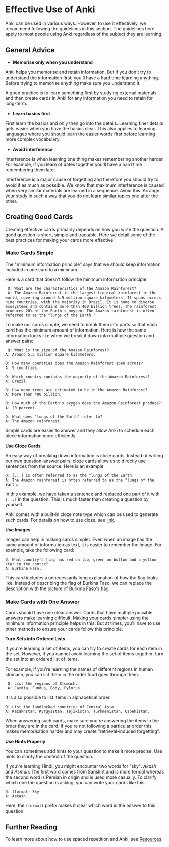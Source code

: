 
# Effective Use of Anki

Anki can be used in various ways. However, to use it effectively, we recommend following the guidelines in this section. The guidelines here apply to most people using Anki regardless of the subject they are learning.

## General Advice

* **Memorise only when you understand**

Anki helps you memorise and retain information. But if you don't try to understand the information first, you'll have a hard time learning anything. Before trying to memorise anything make sure you understand it.

A good practice is to learn something first by studying external materials and then create cards in Anki for any information you need to retain for long-term.

 * **Learn basics first**

First learn the basics and only then go into the details. Learning finer details gets easier when you have the basics clear. This also applies to learning languages where you should learn the easier words first before learning more complex vocabulary.

* **Avoid interference**

Interference is when learning one thing makes remembering another harder. For example, if you learn of dates together you'll have a hard time remembering them later. 

Interference is a major cause of forgetting and therefore you should try to avoid it as much as possible. We know that maximum interference is caused when very similar materials are learned in a sequence. Avoid this. Arrange your study in such a way that you do not learn similar topics one after the other.

## Creating Good Cards

Creating effective cards primarily depends on how you write the question. A good question is short, simple and tractable. Here we detail some of the best practices for making your cards more effective.

### Make Cards Simple

The "minimum information principle" says that we should keep information included in one card to a minimum.

Here is a card that doesn't follow the minimum information principle.

```
 Q: What are the characteristics of the Amazon Rainforest?
 A: The Amazon Rainforest is the largest tropical rainforest in the world, covering around 5.5 million square kilometers. It spans across nine countries, with the majority in Brazil. It is home to diverse ecosystems and contains more than 400 billion trees. The rainforest produces 20% of the Earth's oxygen. The Amazon rainforest is often referred to as the "lungs of the Earth."
```

To make our cards simple, we need to break them into parts so that each card has the minimum amount of information. Here is how the same information looks like when we break it down into multiple question and answer pairs:

```
 Q: What is the size of the Amazon Rainforest?
A: Around 5.5 million square kilometers.

Q: How many countries does the Amazon Rainforest span across?
A: 9 countries.

Q: Which country contains the majority of the Amazon Rainforest?
A: Brazil.

Q: How many trees are estimated to be in the Amazon Rainforest?
A: More than 400 billion.

Q: How much of the Earth’s oxygen does the Amazon Rainforest produce?
A: 20 percent.

Q: What does "lungs of the Earth" refer to?
A: The Amazon rainforest.
```

Simple cards are easier to answer and they allow Anki to schedule each piece information more efficiently.

**Use Cloze Cards**

An easy way of breaking down information is cloze cards. Instead of writing our own question-answer pairs, cloze cards allow us to directly use sentences from the source. Here is an example:

```
Q: [...] is often referred to as the "lungs of the Earth. 
A: The Amazon rainforest is often referred to as the "lungs of the Earth.
```

In this example, we have taken a sentence and replaced one part of it with `[...]` in the question. This is much faster than creating a question by yourself.

Anki comes with a built-in cloze note type which can be used to generate such cards. For details on how to use cloze, see [link](./adding-editing.md#cloze-deletion).

**Use Images**

Images can help in making cards simpler. Even when an image has the same amount of information as text, it is easier to remember the image. For example, take the following card:

```
Q: What country's flag has red on top, green on bottom and a yellow star in the centre?
A: Burkina Faso.
```

This card includes a unnecessarily long explanation of how the flag looks like. Instead of describing the flag of Burkina Faso, we can replace the description with the picture of Burkina Faso's flag.


### Make Cards with One Answer

Cards should have one clear answer. Cards that have multiple possible answers make learning difficult. Making your cards simpler using the minimum information principle helps in this. But at times, you'll have to use other methods to ensure your cards follow this principle.

**Turn Sets into Ordered Lists**

If you're learning a set of items, you can try to create cards for each item in the set. However, if you cannot avoid learning the set of items together, turn the set into an ordered list of items.

For example, if you're learning the names of different regions in human stomach, you can list them in the order food goes through them.

```
 Q: List the regions of Stomach.
 A: Cardia, Fundus, Body, Pylorus.
```

It is also possible to list items in alphabetical order.

```
Q: List the landlocked countries of Central Asia.
A: Kazakhstan, Kyrgyzstan, Tajikistan, Turkmenistan, Uzbekistan.
```


When answering such cards, make sure you're answering the items in the order they are in the card. If you're not following a particular order this makes memorisation harder and may create "retrieval-induced forgetting".

**Use Hints Properly**

You can sometimes add hints to your question to make it more precise. Use hints to clarify the context of the question.

If you're learning Hindi, you might encounter two words for "sky": *Akash* and *Asman*. The first word comes from Sanskrit and is more formal whereas the second word is Persian in origin and is used more casually. To clarify which one the question is asking, you can write your cards like this:

```
Q: (formal) Sky
A: Aakash
```

Here, the `(formal)` prefix makes it clear which word is the answer to this question.

## Further Reading

To learn more about how to use spaced repetition and Anki, see [Resources](/resources.md).